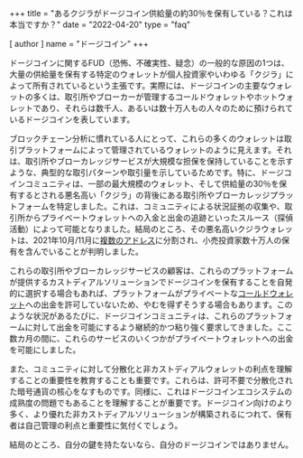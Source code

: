 +++
title = "あるクジラがドージコイン供給量の約30％を保有している？これは本当ですか？"
date = "2022-04-20"
type = "faq"

[ author ]
  name = "ドージコイン"
+++

ドージコインに関するFUD（恐怖、不確実性、疑念）の一般的な原因の1つは、大量の供給量を保有する特定のウォレットが個人投資家やいわゆる「クジラ」によって所有されているという主張です。実際には、ドージコインの主要なウォレットの多くは、取引所やブローカーが管理するコールドウォレットやホットウォレットであり、それらは数千人、あるいは数十万人もの人々のために預けられているドージコインを表しています。

ブロックチェーン分析に慣れている人にとって、これらの多くのウォレットは取引プラットフォームによって管理されているウォレットのように見えます。それは、取引所やブローカレッジサービスが大規模な担保を保持していることを示すような、典型的な取引パターンや取引量を示しているためです。特に、ドージコインコミュニティは、一部の最大規模のウォレット、そして供給量の30％を保有するとされる悪名高い「クジラ」の背後にある取引所やブローカレッジプラットフォームを特定しました。これは、コミュニティによる状況証拠の収集や、取引所からプライベートウォレットへの入金と出金の追跡といったスルース（探偵活動）によって可能となりました。結局のところ、その悪名高いクジラウォレットは、2021年10月/11月に[複数のアドレス](https://bitinfocharts.com/dogecoin/wallet/3334959)に分割され、小売投資家数十万人の保有を含んでいることが判明しました。

これらの取引所やブローカレッジサービスの顧客は、これらのプラットフォームが提供するカストディアルソリューションでドージコインを保有することを自発的に選択する場合もあれば、プラットフォームがプライベートな[コールドウォレット](/dogepedia/articles/how-do-i-get-a-wallet/)への出金を許可していないため、やむを得ずそうする場合もあります。このような状況があるたびに、ドージコインコミュニティは、これらのプラットフォームに対して出金を可能にするよう継続的かつ粘り強く要求してきました。ここ数カ月の間に、これらのサービスのいくつかがプライベートウォレットへの出金を可能にしました。

また、コミュニティに対して分散化と非カストディアルウォレットの利点を理解することの重要性を教育することも重要です。これらは、許可不要で分散化された暗号通貨の核心をなすものです。同様に、これはドージコインエコシステムの成熟度の問題でもあることを理解することが重要です。ドージコイン向けのより多く、より優れた非カストディアルソリューションが構築されるにつれて、保有者は自己管理の利点と重要性に気付くでしょう。

結局のところ、自分の鍵を持たないなら、自分のドージコインではありません。
